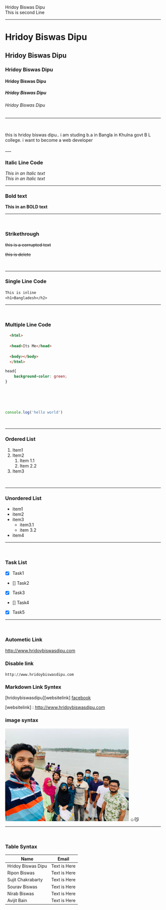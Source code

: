 <!--markdown tutorial-->
 Hridoy Biswas Dipu <br/>
 This is second Line 
 
 ___
# Hridoy Biswas Dipu

## Hridoy Biswas Dipu

### Hridoy Biswas Dipu

#### Hridoy Biswas Dipu

##### Hridoy Biswas Dipu

###### Hridoy Biswas Dipu 

___


<br>
  
<p> this is hridoy biswas dipu.. i am studing b.a in Bangla in Khulna govt B L college. i want to become a web developer </p>
___


<br>

### Italic Line Code

<i> This in an Italic text </i>  
_This in an Italic text_  

___

### Bold text


__This in an BOLD text__
___

<br/>

### Strikethrough


<del> this is a corrupted text</del>

~~this is delete~~

<br>

___
### Single Line Code

`This is inline`  
`<h1>Bangladesh</h2>`


___

<br>

### Multiple Line Code
```html
  <html>

  <head>Its Me</head>

  <body></body>
  </html>
```
```css
head{
    background-color: green;
}


  
```

```javascript

console.log('hello world')
 ```

 <br>

 ___

### Ordered List
 1. Item1
 2. Item2
    1. Item 1.1
    2. Item 2.2
 3. Item3

<br>

___

 ### Unordered List

 - item1
 - item2
 - item3
    - item3.1
    - item 3.2
 - item4

 ___

 <br>

 ### Task List
 - [x] Task1
 - [] Task2
 - [x] Task3
 - [] Task4
 - [x] Task5

 ___

 <br>


 ### Autometic Link
http://www.hridoybiswasdipu.com


### Disable link

`http://www.hridoybiswasdipu.com`

### Markdown Link Syntex
[hridoybiswasdipu][websitelink]
[facebook][facebooklink]

<!-- all link is here -->

[websitelink] : http://www.hridoybiswasdipu.com



[facebooklink]:http://www.facebook.com

### image syntax

<img src="./image/amra.jpeg" width="400" title="Sob Gulo Baincod"/>
☺️😼
<!-- ![profile](./image/amra.jpeg) -->

<br/>

___

<br>

### Table Syntax

| Name | Email |
| ----- |-----|  
|Hridoy Biswas Dipu  | Text is Here |
|Ripon Biswas  | Text is Here |
|Sujit Chakrabarty  | Text is Here |
|Sourav Biswas  | Text is Here |
|Nirab Biswas  | Text is Here |
|Avijit Bain  | Text is Here |






